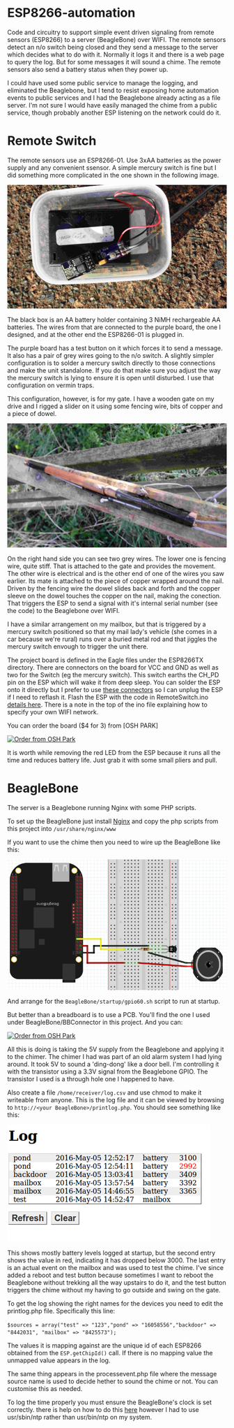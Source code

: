 ESP8266-automation
==

Code and circuitry to support simple event driven signaling from remote sensors (ESP8266) to a server (BeagleBone) over WIFI. The remote sensors detect an n/o switch being closed and they send a message to the server which decides what to do with it. Normally it logs it and there is a web page to query the log. But for some messages it will sound a chime. The remote sensors also send a battery status when they power up.

I could have used some public service to manage the logging, and eliminated the Beaglebone, but I tend to resist exposing home automation events to public services and I had the Beaglebone already acting as a file server. I'm not sure I would have easily managed the chime from a public service, though probably another ESP listening on the network could do it.

Remote Switch
=

The remote sensors use an ESP8266-01. Use 3xAA batteries as the power supply and any convenient ssensor. A simple mercury switch is fine but I did something more complicated in the one shown in the following image.

<img src="images/sensor1.jpg" width="800px"/>

The black box is an AA battery holder containing 3 NiMH rechargeable AA batteries. The wires from that are connected to the purple board, the one I designed, and at the other end the ESP8266-01 is plugged in.

The purple board has a test button on it which forces it to send a message. It also has a pair of grey wires going to the n/o switch. A slightly simpler configuration is to solder a mercury switch directly to those connections and make the unit standalone. If you do that make sure you adjust the way the mercury switch is lying to ensure it is open until disturbed. I use that configuration on vermin traps.

This configuration, however, is for my gate. I have a wooden gate on my drive and I rigged a slider on it using some fencing wire, bits of copper and a piece of dowel.

<img src="images/gate.jpg" width="800px"/>

On the right hand side you can see two grey wires. The lower one is fencing wire, quite stiff. That is attached to the gate and provides the movement. The other wire is electrical and is the other end of one of the wires you saw earlier. Its mate is attached to the piece of copper wrapped around the nail. Driven by the fencing wire the dowel slides back and forth and the copper sleeve on the dowel touches the copper on the nail, making the conection. That triggers the ESP to send a signal with it's internal serial number (see the code) to the Beaglebone over WIFI.

I have a similar arrangement on my mailbox, but that is triggered by a mercury switch positioned so that my mail lady's vehicle (she comes in a car because we're rural) runs over a buried metal rod and that jiggles the mercury switch envough to trigger the unit there.
  
The project board is defined in the Eagle files under the ESP8266TX directory. There are connectors on the board for VCC and GND as well as two for the Switch (eg the mercury switch). This switch earths the CH_PD pin on the ESP which will wake it from deep sleep. You can solder the ESP onto it directly but I prefer to use [these connectors](https://www.aliexpress.com/item/50-pcs-4P-4pin-Female-Single-Row-Straight-Header-Strip-Socket-Connector-Pitch-2-54mm/32442780670.html) so I can unplug the ESP if I need to reflash it. Flash the ESP with the code in RemoteSwitch.ino [details here](https://madurasoftware.com/blog/esp8266-01-flashing-tool). There is a note in the top of the ino file explaining how to specify your own WIFI network.

You can order the board ($4 for 3) from [OSH PARK]

<a href="https://www.oshpark.com/shared_projects/U9vJnOx3"><img src="https://www.oshpark.com/assets/badge-5b7ec47045b78aef6eb9d83b3bac6b1920de805e9a0c227658eac6e19a045b9c.png" alt="Order from OSH Park"></img></a>

It is worth while removing the red LED from the ESP because it runs all the time and reduces battery life. Just grab it with some small pliers and pull.

BeagleBone
=

The server is a Beaglebone running Nginx with some PHP scripts.

To set up the BeagleBone just install [Nginx](https://www.nginx.com/resources/wiki/start/topics/tutorials/install/#) and copy the php scripts from this project into `/usr/share/nginx/www`

If you want to use the chime then you need to wire up the BeagleBone like this:

![BeagleBone chime](BeagleBone/SirenFritz.png)

And arrange for the `BeagleBone/startup/gpio60.sh` script to run at startup.

But better than a breadboard is to use a PCB. You'll find the one I used under BeagleBone/BBConnector in this project. And you can:

<a href="https://www.oshpark.com/shared_projects/K8a6LmDk"><img src="https://www.oshpark.com/assets/badge-5b7ec47045b78aef6eb9d83b3bac6b1920de805e9a0c227658eac6e19a045b9c.png" alt="Order from OSH Park"></img></a>

All this is doing is taking the 5V supply from the Beaglebone and applying it to the chimer. The chimer I had was part of an old alarm system I had lying around. It took 5V to sound a 'ding-dong' like a door bell. I'm controlling it with the transistor using a 3.3V signal from the Beaglebone GPIO. The transistor I used is a through hole one I happened to have.

Also create a file `/home/receiver/log.csv` and use chmod to make it writeable from anyone. This is the log file and it can be viewed by browsing to `http://<your BeagleBone>/printlog.php`. You should see something like this:

![Sample log](log-image.png)

This shows mostly battery levels logged at startup, but the second entry shows the value in red, indicating it has dropped below 3000. The last entry is an actual event on the mailbox and was used to test the chime. I've since added a reboot and test button because sometimes I want to reboot the Beaglebone without trekking all the way upstairs to do it, and the test button triggers the chime without my having to go outside and swing on the gate.

To get the log showing the right names for the devices you need to edit the printlog.php file. Specifically this line:

`$sources = array("test" => "123","pond" => "16058556","backdoor" => "8442031", "mailbox" => "8425573");`

The values it is mapping against are the unique id of each ESP8266 obtained from the `ESP.getChipId()` call. If there is no mapping value the unmapped value appears in the log.

The same thing appears in the processevent.php file where the message source name is used to decide hether to sound the chime or not. You can customise this as needed.

To log the time properly you must ensure the BeagleBone's clock is set correctly. there is help on how to do this [here](http://derekmolloy.ie/automatically-setting-the-beaglebone-black-time-using-ntp/) however I had to use usr/sbin/ntp rather than usr/bin/ntp on my system.